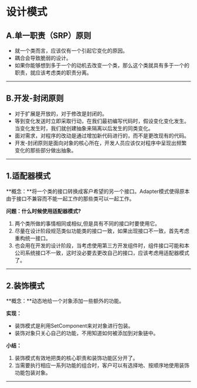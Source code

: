 # 设计模式

## A.单一职责（SRP）原则

- 就一个类而言，应该仅有一个引起它变化的原因。
- 耦合会导致脆弱的设计。
- 如果你能够想到多于一个的动机去改变一个类，那么这个类就具有多于一个的职责，就应该考虑类的职责分离。

---

## B.开发-封闭原则

- 对于扩展是开放的，对于修改是封闭的。
- 等到变化发送时立即采取行动，在我们最初编写代码时，假设变化变化发生。当变化发生时，我们就创建抽象来隔离以后发生的同类变化。
- 面对需求，对程序的改动是通过增加新代码进行的，而不是更改现有的代码。
- 开发-封闭原则是面向对象的核心所在，开发人员应该仅对程序中呈现出频繁变化的那些部分做出抽象。

---

## 1.适配器模式

**概念：**将一个类的接口转换成客户希望的另一个接口。Adapter模式使得原本由于接口不兼容而不能一起工作的那些类可以一起工作。

**问题：什么时候使用适配器模式?**

1. 两个类所做的事情相同或相似,但是具有不同的接口时要使用它。
2. 尽量在设计阶段规范类似功能类的接口一致，如果出现接口不一致，首先考虑重构统一接口。
3. 也会用在开发的设计阶段，当考虑使用第三方开发组件时，组件接口可能和本公司系统接口不一致，这时没必要去更改自己的接口，应该考虑用适配器模式了。

---

## 2.装饰模式

**概念：**动态地给一个对象添加一些额外的功能。

**实现：**

- 装饰模式是利用SetComponent来对对象进行包装。
- 装饰对象只关心自己的功能，不用知道如何被添加到对象链中。

**小结：**

1. 装饰模式有效地把类的核心职责和装饰功能区分开了。
2. 当需要执行相应一系列功能的组合时，客户可以有选择地、按顺序地使用装饰功能包装对象。

---

